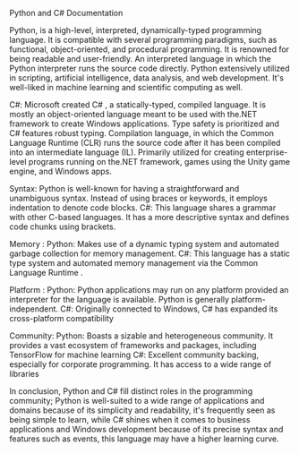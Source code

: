 Python and C# Documentation

Python, is a high-level, interpreted, dynamically-typed programming language. It is compatible with several programming paradigms, such as functional, object-oriented, and procedural programming. It is renowned for being readable and user-friendly. An interpreted language in which the Python interpreter runs the source code directly. Python extensively utilized in scripting, artificial intelligence, data analysis, and web development. It's well-liked in machine learning and scientific computing as well.

 C#: Microsoft created C# , a statically-typed, compiled language. It is mostly an object-oriented language meant to be used with the.NET framework to create Windows applications. Type safety is prioritized and C# features robust typing.  Compilation language, in which the Common Language Runtime (CLR) runs the source code after it has been compiled into an intermediate language (IL). Primarily utilized for creating enterprise-level programs running on the.NET framework, games using the Unity game engine, and Windows apps.

Syntax:
Python is well-known for having a straightforward and unambiguous syntax. Instead of using braces or keywords, it employs indentation to denote code blocks.
C#: This language shares a grammar with other C-based languages. It has a more descriptive syntax and defines code chunks using brackets.

Memory :
Python: Makes use of a dynamic typing system and automated garbage collection for memory management.
 C#: This language has a static type system and automated memory management via the Common Language Runtime .

Platform :
Python: Python applications may run on any platform provided an interpreter for the language is available. Python is generally platform-independent.
 C#: Originally connected to Windows, C# has expanded its cross-platform compatibility 

Community: 
Python: Boasts a sizable and heterogeneous community. It provides a vast ecosystem of frameworks and packages, including TensorFlow for machine learning 
C#: Excellent community backing, especially for corporate programming. It has access to a wide range of libraries

In conclusion, Python and C# fill distinct roles in the programming community; Python is well-suited to a wide range of applications and domains because of its simplicity and readability, it's frequently seen as being simple to learn, while C# shines when it comes to business applications and Windows development because of its precise syntax and features such as events, this language may have a higher learning curve.
